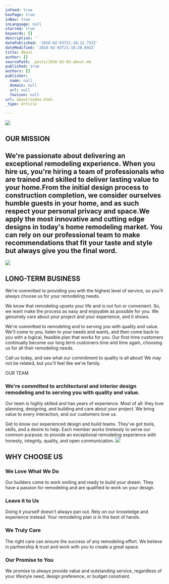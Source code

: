 ```yaml
---
inFeed: true
hasPage: true
inNav: true
inLanguage: null
starred: true
keywords: []
description: ''
datePublished: '2016-02-03T21:18:22.752Z'
dateModified: '2016-02-03T21:18:20.692Z'
title: About
author: []
sourcePath: _posts/2016-02-03-about.md
published: true
authors: []
publisher:
  name: null
  domain: null
  url: null
  favicon: null
url: about/index.html
_type: Article

---
```

![](https://s3-us-west-2.amazonaws.com/the-grid-img/p/660438c0bd18ac87b65cc7310c89f05757ddf8e5.jpg)

## OUR MISSION

## We're passionate about delivering an exceptional remodeling experience. When you hire us, you're hiring a team of professionals who are trained and skilled to deliver lasting value to your home.From the initial design process to construction completion, we consider ourselves humble guests in your home, and as such respect your personal privacy and space.We apply the most innovative and cutting edge designs in today's home remodeling market. You can rely on our professional team to make recommendations that fit your taste and style but always give you the final word.
![](https://the-grid-user-content.s3-us-west-2.amazonaws.com/da6f84c5-0c9f-4d76-a5d1-e1a9378ea234.jpg)

## LONG-TERM BUSINESS

We're committed to providing you with the highest level of service, so you'll always choose us for your remodeling needs.

We know that  remodeling upsets your life and is not fun or convenient. So, we want make the process as easy and enjoyable as possible for you. We genuinely care about your project and your experience, and it shows.

We're committed to remodeling and to serving you with quality and value. We'll come to you, listen to your needs and wants, and then come back to you with a logical, feasible plan that works for you. Our first-time customers continually become our long term customers time and time again, choosing us for all their remodeling needs.

Call us today, and see what our commitment to quality is all about! We may not be related, but you'll feel like we're family.

OUR TEAM

### We're committed to architectural and interior design remodeling and to serving you with quality and value.

Our team is highly skilled and has years of experience. Most of all: they love planning, designing, and building and care about your project. We bring value to every interaction, and our customers love us.

Get to know our experienced design and build teams. They've got tools, skills, and a desire to help. Each member works tirelessly to serve our common purpose: to provide an exceptional remodeling experience with honesty, integrity, quality, and open communication.
![](https://the-grid-user-content.s3-us-west-2.amazonaws.com/891ed458-5c54-4441-b02e-2712b4ec8bd8.jpg)

## WHY CHOOSE US

### We Love What We Do

Our builders come to work smiling and ready to build your dream. They have a passion for remodeling and are qualified to work on your design.

### Leave it to Us

Doing it yourself doesn't always pan out. Rely on our knowledge and experience instead. Your remodeling plan is in the best of hands.

### We Truly Care

The right care can ensure the success of any remodeling effort. We believe in partnership & trust and work with you to create a great space.

### Our Promise to You

We promise to always provide value and outstanding service, regardless of your lifestyle need, design preference, or budget constraint.
